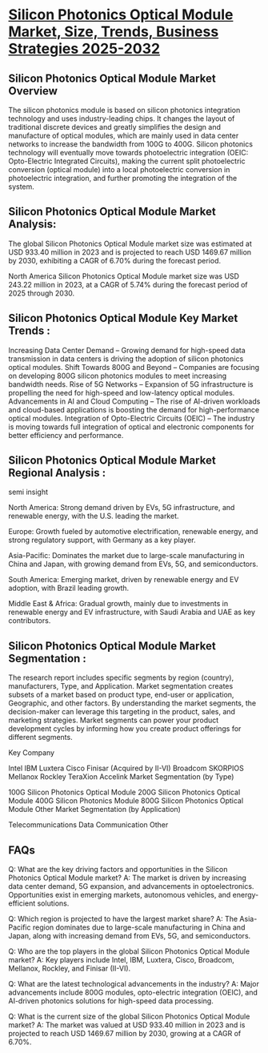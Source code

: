 # [Silicon Photonics Optical Module Market, Size, Trends, Business Strategies 2025-2032](https://semiconductorinsight.com/report/silicon-photonics-optical-module-market/)

## Silicon Photonics Optical Module Market Overview
The silicon photonics module is based on silicon photonics integration technology and uses industry-leading chips. It changes the layout of traditional discrete devices and greatly simplifies the design and manufacture of optical modules, which are mainly used in data center networks to increase the bandwidth from 100G to 400G. Silicon photonics technology will eventually move towards photoelectric integration (OEIC: Opto-Electric Integrated Circuits), making the current split photoelectric conversion (optical module) into a local photoelectric conversion in photoelectric integration, and further promoting the integration of the system.
## Silicon Photonics Optical Module Market Analysis:
The global Silicon Photonics Optical Module market size was estimated at USD 933.40 million in 2023 and is projected to reach USD 1469.67 million by 2030, exhibiting a CAGR of 6.70% during the forecast period.

North America Silicon Photonics Optical Module market size was USD 243.22 million in 2023, at a CAGR of 5.74% during the forecast period of 2025 through 2030.


## Silicon Photonics Optical Module Key Market Trends  :
Increasing Data Center Demand – Growing demand for high-speed data transmission in data centers is driving the adoption of silicon photonics optical modules.
Shift Towards 800G and Beyond – Companies are focusing on developing 800G silicon photonics modules to meet increasing bandwidth needs.
Rise of 5G Networks – Expansion of 5G infrastructure is propelling the need for high-speed and low-latency optical modules.
Advancements in AI and Cloud Computing – The rise of AI-driven workloads and cloud-based applications is boosting the demand for high-performance optical modules.
Integration of Opto-Electric Circuits (OEIC) – The industry is moving towards full integration of optical and electronic components for better efficiency and performance.
## Silicon Photonics Optical Module Market Regional Analysis :
semi insight

North America:
Strong demand driven by EVs, 5G infrastructure, and renewable energy, with the U.S. leading the market.

Europe:
Growth fueled by automotive electrification, renewable energy, and strong regulatory support, with Germany as a key player.

Asia-Pacific:
Dominates the market due to large-scale manufacturing in China and Japan, with growing demand from EVs, 5G, and semiconductors.

South America:
Emerging market, driven by renewable energy and EV adoption, with Brazil leading growth.

Middle East & Africa:
Gradual growth, mainly due to investments in renewable energy and EV infrastructure, with Saudi Arabia and UAE as key contributors.

## Silicon Photonics Optical Module Market Segmentation :
The research report includes specific segments by region (country), manufacturers, Type, and Application. Market segmentation creates subsets of a market based on product type, end-user or application, Geographic, and other factors. By understanding the market segments, the decision-maker can leverage this targeting in the product, sales, and marketing strategies. Market segments can power your product development cycles by informing how you create product offerings for different segments.

Key Company

Intel
IBM
Luxtera
Cisco
Finisar (Acquired by II-VI)
Broadcom
SKORPIOS
Mellanox
Rockley
TeraXion
Accelink
Market Segmentation (by Type)

100G Silicon Photonics Optical Module
200G Silicon Photonics Optical Module
400G Silicon Photonics Module
800G Silicon Photonics Optical Module
Other
Market Segmentation (by Application)

Telecommunications
Data Communication
Other

## FAQs
Q: What are the key driving factors and opportunities in the Silicon Photonics Optical Module market?
A: The market is driven by increasing data center demand, 5G expansion, and advancements in optoelectronics. Opportunities exist in emerging markets, autonomous vehicles, and energy-efficient solutions.

Q: Which region is projected to have the largest market share?
A: The Asia-Pacific region dominates due to large-scale manufacturing in China and Japan, along with increasing demand from EVs, 5G, and semiconductors.

Q: Who are the top players in the global Silicon Photonics Optical Module market?
A: Key players include Intel, IBM, Luxtera, Cisco, Broadcom, Mellanox, Rockley, and Finisar (II-VI).

Q: What are the latest technological advancements in the industry?
A: Major advancements include 800G modules, opto-electric integration (OEIC), and AI-driven photonics solutions for high-speed data processing.

Q: What is the current size of the global Silicon Photonics Optical Module market?
A: The market was valued at USD 933.40 million in 2023 and is projected to reach USD 1469.67 million by 2030, growing at a CAGR of 6.70%.
